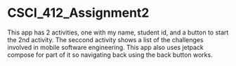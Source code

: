 # CSCI_412_Assignment2

This app has 2 activities, one with my name, student id, and a button to start the 2nd activity. The seccond activity shows a list of the challenges involved in mobile software engineering. This app also uses jetpack compose for part of it so navigating back using the back button works.
